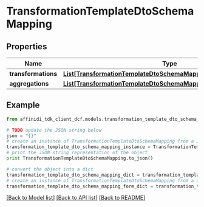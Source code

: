 # TransformationTemplateDtoSchemaMapping

## Properties

| Name                | Type                                                                                                                                  | Description | Notes |
| ------------------- | ------------------------------------------------------------------------------------------------------------------------------------- | ----------- | ----- |
| **transformations** | [**List[TransformationTemplateDtoSchemaMappingTransformationsInner]**](TransformationTemplateDtoSchemaMappingTransformationsInner.md) |             |
| **aggregations**    | [**List[TransformationTemplateDtoSchemaMappingAggregationsInner]**](TransformationTemplateDtoSchemaMappingAggregationsInner.md)       |             |

## Example

```python
from affinidi_tdk_client_dcf.models.transformation_template_dto_schema_mapping import TransformationTemplateDtoSchemaMapping

# TODO update the JSON string below
json = "{}"
# create an instance of TransformationTemplateDtoSchemaMapping from a JSON string
transformation_template_dto_schema_mapping_instance = TransformationTemplateDtoSchemaMapping.from_json(json)
# print the JSON string representation of the object
print TransformationTemplateDtoSchemaMapping.to_json()

# convert the object into a dict
transformation_template_dto_schema_mapping_dict = transformation_template_dto_schema_mapping_instance.to_dict()
# create an instance of TransformationTemplateDtoSchemaMapping from a dict
transformation_template_dto_schema_mapping_form_dict = transformation_template_dto_schema_mapping.from_dict(transformation_template_dto_schema_mapping_dict)
```

[[Back to Model list]](../README.md#documentation-for-models) [[Back to API list]](../README.md#documentation-for-api-endpoints) [[Back to README]](../README.md)
